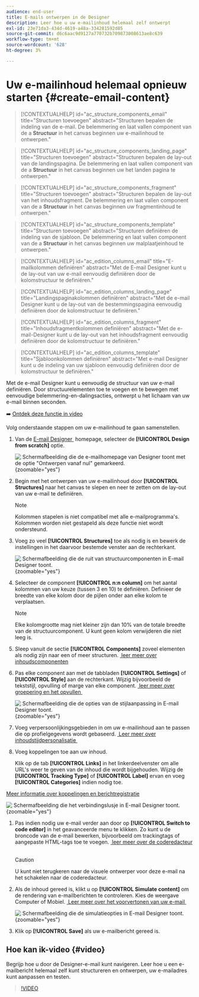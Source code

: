 ```yaml
---
audience: end-user
title: E-mails ontwerpen in de Designer
description: Leer hoe u uw e-mailinhoud helemaal zelf ontwerpt
exl-id: 23e71da3-434d-4619-a48a-334281592d85
source-git-commit: d6c6aac9d9127a770732b709873008613ae8c639
workflow-type: tm+mt
source-wordcount: '628'
ht-degree: 3%

---
```


# Uw e-mailinhoud helemaal opnieuw starten {#create-email-content}

>[!CONTEXTUALHELP]
>id="ac_structure_components_email"
>title="Structuren toevoegen"
>abstract="Structuren bepalen de indeling van de e-mail. De belemmering en laat vallen component van de a **Structuur** in het canvas beginnen uw e-mailinhoud te ontwerpen."

>[!CONTEXTUALHELP]
>id="ac_structure_components_landing_page"
>title="Structuren toevoegen"
>abstract="Structuren bepalen de lay-out van de landingspagina. De belemmering en laat vallen component van de a **Structuur** in het canvas beginnen uw het landen pagina te ontwerpen."

>[!CONTEXTUALHELP]
>id="ac_structure_components_fragment"
>title="Structuren toevoegen"
>abstract="Structuren bepalen de lay-out van het inhoudsfragment. De belemmering en laat vallen component van de a **Structuur** in het canvas beginnen uw fragmentinhoud te ontwerpen."

>[!CONTEXTUALHELP]
>id="ac_structure_components_template"
>title="Structuren toevoegen"
>abstract="Structuren definiëren de indeling van de sjabloon. De belemmering en laat vallen component van de a **Structuur** in het canvas beginnen uw malplaatjeinhoud te ontwerpen."

>[!CONTEXTUALHELP]
>id="ac_edition_columns_email"
>title="E-mailkolommen definiëren"
>abstract="Met de E-mail Designer kunt u de lay-out van uw e-mail eenvoudig definiëren door de kolomstructuur te definiëren."

>[!CONTEXTUALHELP]
>id="ac_edition_columns_landing_page"
>title="Landingspaginakolommen definiëren"
>abstract="Met de e-mail Designer kunt u de lay-out van de bestemmingspagina eenvoudig definiëren door de kolomstructuur te definiëren."

>[!CONTEXTUALHELP]
>id="ac_edition_columns_fragment"
>title="Inhoudsfragmentkolommen definiëren"
>abstract="Met de e-mail-Designer kunt u de lay-out van het inhoudsfragment eenvoudig definiëren door de kolomstructuur te definiëren."

>[!CONTEXTUALHELP]
>id="ac_edition_columns_template"
>title="Sjabloonkolommen definiëren"
>abstract="Met e-mail Designer kunt u de indeling van uw sjabloon eenvoudig definiëren door de kolomstructuur te definiëren."

Met de e-mail Designer kunt u eenvoudig de structuur van uw e-mail definiëren. Door structuurelementen toe te voegen en te bewegen met eenvoudige belemmering-en-dalingsacties, ontwerpt u het lichaam van uw e-mail binnen seconden.

➡️ [Ontdek deze functie in video](#video)

Volg onderstaande stappen om uw e-mailinhoud te gaan samenstellen.

1. Van de [&#x200B; E-mail Designer &#x200B;](get-started-email-designer.md#start-authoring) homepage, selecteer de **[!UICONTROL Design from scratch]** optie.

   ![&#x200B; Schermafbeelding die de e-mailhomepage van Designer toont met de optie &quot;Ontwerpen vanaf nul&quot; gemarkeerd.](assets/email_designer-from-scratch.png){zoomable="yes"}

1. Begin met het ontwerpen van uw e-mailinhoud door **[!UICONTROL Structures]** naar het canvas te slepen en neer te zetten om de lay-out van uw e-mail te definiëren.

   >[!NOTE]
   >
   >Kolommen stapelen is niet compatibel met alle e-mailprogramma&#39;s. Kolommen worden niet gestapeld als deze functie niet wordt ondersteund.

1. Voeg zo veel **[!UICONTROL Structures]** toe als nodig is en bewerk de instellingen in het daarvoor bestemde venster aan de rechterkant.

   ![&#x200B; Schermafbeelding die de ruit van structuurcomponenten in E-mail Designer toont.](assets/email_designer_structure_components.png){zoomable="yes"}

1. Selecteer de component **[!UICONTROL n:n column]** om het aantal kolommen van uw keuze (tussen 3 en 10) te definiëren. Definieer de breedte van elke kolom door de pijlen onder aan elke kolom te verplaatsen.

   >[!NOTE]
   >
   >Elke kolomgrootte mag niet kleiner zijn dan 10% van de totale breedte van de structuurcomponent. U kunt geen kolom verwijderen die niet leeg is.

1. Sleep vanuit de sectie **[!UICONTROL Components]** zoveel elementen als nodig zijn naar een of meer structuren. [&#x200B; leer meer over inhoudscomponenten &#x200B;](content-components.md)

1. Pas elke component aan met de tabbladen **[!UICONTROL Settings]** of **[!UICONTROL Style]** aan de rechterkant. Wijzig bijvoorbeeld de tekststijl, opvulling of marge van elke component. [&#x200B; leer meer over groepering en het opvullen &#x200B;](alignment-and-padding.md)

   ![&#x200B; Schermafbeelding die de opties van de stijlaanpassing in E-mail Designer toont.](assets/email_designer-styles.png){zoomable="yes"}

1. Voeg verpersoonlijkingsgebieden in om uw e-mailinhoud aan te passen die op profielgegevens wordt gebaseerd. [&#x200B; Leer meer over inhoudstijdpersonalisatie &#x200B;](../personalization/personalize.md)

1. Voeg koppelingen toe aan uw inhoud.

   Klik op de tab **[!UICONTROL Links]** in het linkerdeelvenster om alle URL&#39;s weer te geven van de inhoud die wordt bijgehouden. Wijzig de **[!UICONTROL Tracking Type]** of **[!UICONTROL Label]** ervan en voeg **[!UICONTROL Categories]** indien nodig toe.

[Meer informatie over koppelingen en berichtregistratie](message-tracking.md)

   ![&#x200B; Schermafbeelding die het verbindingslusje in E-mail Designer toont.](assets/email_designer-links.png){zoomable="yes"}

1. Pas indien nodig uw e-mail verder aan door op **[!UICONTROL Switch to code editor]** in het geavanceerde menu te klikken. Zo kunt u de broncode van de e-mail bewerken, bijvoorbeeld om trackingtags of aangepaste HTML-tags toe te voegen. [&#x200B; leer meer over de coderedacteur &#x200B;](code-content.md)

   >[!CAUTION]
   >
   >U kunt niet terugkeren naar de visuele ontwerper voor deze e-mail na het schakelen naar de coderedacteur.

1. Als de inhoud gereed is, klikt u op **[!UICONTROL Simulate content]** om de rendering van e-mailberichten te controleren. Kies de weergave Computer of Mobiel. [&#x200B; Leer meer over het voorvertonen van uw e-mail &#x200B;](../preview-test/preview-test.md)

   ![&#x200B; Schermafbeelding die de simulatieopties in E-mail Designer toont.](assets/email_designer-simulate.png){zoomable="yes"}

1. Klik op **[!UICONTROL Save]** als uw e-mailbericht gereed is.

## Hoe kan ik-video {#video}

Begrijp hoe u door de Designer-e-mail kunt navigeren. Leer hoe u een e-mailbericht helemaal zelf kunt structureren en ontwerpen, uw e-mailadres kunt aanpassen en testen.

>[!VIDEO](https://video.tv.adobe.com/v/3453571/?quality=12&captions=dut)